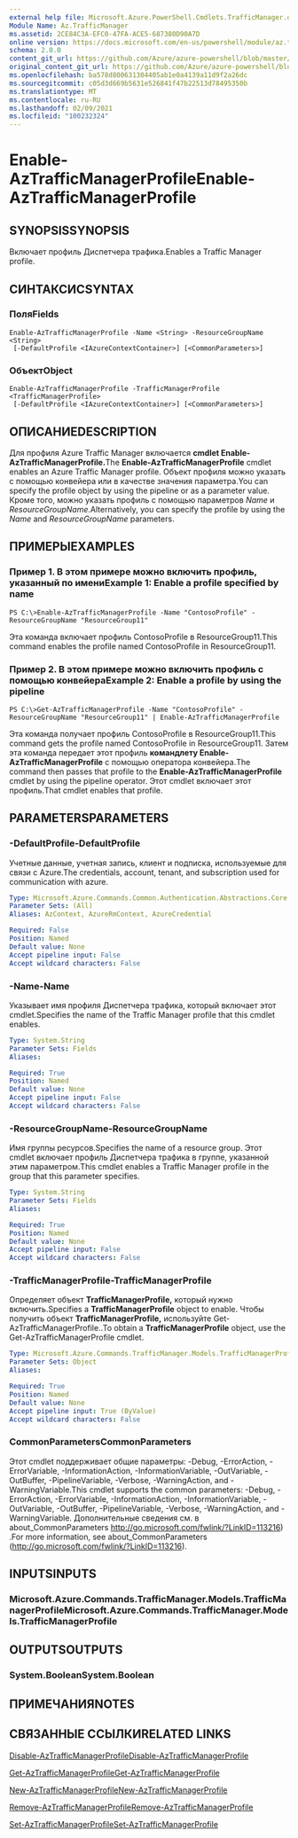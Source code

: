```yaml
---
external help file: Microsoft.Azure.PowerShell.Cmdlets.TrafficManager.dll-Help.xml
Module Name: Az.TrafficManager
ms.assetid: 2CE84C3A-EFC0-47FA-ACE5-687380D90A7D
online version: https://docs.microsoft.com/en-us/powershell/module/az.trafficmanager/enable-aztrafficmanagerprofile
schema: 2.0.0
content_git_url: https://github.com/Azure/azure-powershell/blob/master/src/TrafficManager/TrafficManager/help/Enable-AzTrafficManagerProfile.md
original_content_git_url: https://github.com/Azure/azure-powershell/blob/master/src/TrafficManager/TrafficManager/help/Enable-AzTrafficManagerProfile.md
ms.openlocfilehash: ba578d800631304405ab1e0a4139a11d9f2a26dc
ms.sourcegitcommit: c05d3d669b5631e526841f47b22513d78495350b
ms.translationtype: MT
ms.contentlocale: ru-RU
ms.lasthandoff: 02/09/2021
ms.locfileid: "100232324"
---
```

# <span data-ttu-id="27063-101">Enable-AzTrafficManagerProfile</span><span class="sxs-lookup"><span data-stu-id="27063-101">Enable-AzTrafficManagerProfile</span></span>

## <span data-ttu-id="27063-102">SYNOPSIS</span><span class="sxs-lookup"><span data-stu-id="27063-102">SYNOPSIS</span></span>
<span data-ttu-id="27063-103">Включает профиль Диспетчера трафика.</span><span class="sxs-lookup"><span data-stu-id="27063-103">Enables a Traffic Manager profile.</span></span>

## <span data-ttu-id="27063-104">СИНТАКСИС</span><span class="sxs-lookup"><span data-stu-id="27063-104">SYNTAX</span></span>

### <span data-ttu-id="27063-105">Поля</span><span class="sxs-lookup"><span data-stu-id="27063-105">Fields</span></span>
```
Enable-AzTrafficManagerProfile -Name <String> -ResourceGroupName <String>
 [-DefaultProfile <IAzureContextContainer>] [<CommonParameters>]
```

### <span data-ttu-id="27063-106">Объект</span><span class="sxs-lookup"><span data-stu-id="27063-106">Object</span></span>
```
Enable-AzTrafficManagerProfile -TrafficManagerProfile <TrafficManagerProfile>
 [-DefaultProfile <IAzureContextContainer>] [<CommonParameters>]
```

## <span data-ttu-id="27063-107">ОПИСАНИЕ</span><span class="sxs-lookup"><span data-stu-id="27063-107">DESCRIPTION</span></span>
<span data-ttu-id="27063-108">Для профиля Azure Traffic Manager включается **cmdlet Enable-AzTrafficManagerProfile.**</span><span class="sxs-lookup"><span data-stu-id="27063-108">The **Enable-AzTrafficManagerProfile** cmdlet enables an Azure Traffic Manager profile.</span></span>
<span data-ttu-id="27063-109">Объект профиля можно указать с помощью конвейера или в качестве значения параметра.</span><span class="sxs-lookup"><span data-stu-id="27063-109">You can specify the profile object by using the pipeline or as a parameter value.</span></span>
<span data-ttu-id="27063-110">Кроме того, можно указать профиль с помощью параметров *Name* и *ResourceGroupName.*</span><span class="sxs-lookup"><span data-stu-id="27063-110">Alternatively, you can specify the profile by using the *Name* and *ResourceGroupName* parameters.</span></span>

## <span data-ttu-id="27063-111">ПРИМЕРЫ</span><span class="sxs-lookup"><span data-stu-id="27063-111">EXAMPLES</span></span>

### <span data-ttu-id="27063-112">Пример 1. В этом примере можно включить профиль, указанный по имени</span><span class="sxs-lookup"><span data-stu-id="27063-112">Example 1: Enable a profile specified by name</span></span>
```
PS C:\>Enable-AzTrafficManagerProfile -Name "ContosoProfile" -ResourceGroupName "ResourceGroup11"
```

<span data-ttu-id="27063-113">Эта команда включает профиль ContosoProfile в ResourceGroup11.</span><span class="sxs-lookup"><span data-stu-id="27063-113">This command enables the profile named ContosoProfile in ResourceGroup11.</span></span>

### <span data-ttu-id="27063-114">Пример 2. В этом примере можно включить профиль с помощью конвейера</span><span class="sxs-lookup"><span data-stu-id="27063-114">Example 2: Enable a profile by using the pipeline</span></span>
```
PS C:\>Get-AzTrafficManagerProfile -Name "ContosoProfile" -ResourceGroupName "ResourceGroup11" | Enable-AzTrafficManagerProfile
```

<span data-ttu-id="27063-115">Эта команда получает профиль ContosoProfile в ResourceGroup11.</span><span class="sxs-lookup"><span data-stu-id="27063-115">This command gets the profile named ContosoProfile in ResourceGroup11.</span></span>
<span data-ttu-id="27063-116">Затем эта команда передает этот профиль **командлету Enable-AzTrafficManagerProfile** с помощью оператора конвейера.</span><span class="sxs-lookup"><span data-stu-id="27063-116">The command then passes that profile to the **Enable-AzTrafficManagerProfile** cmdlet by using the pipeline operator.</span></span>
<span data-ttu-id="27063-117">Этот cmdlet включает этот профиль.</span><span class="sxs-lookup"><span data-stu-id="27063-117">That cmdlet enables that profile.</span></span>

## <span data-ttu-id="27063-118">PARAMETERS</span><span class="sxs-lookup"><span data-stu-id="27063-118">PARAMETERS</span></span>

### <span data-ttu-id="27063-119">-DefaultProfile</span><span class="sxs-lookup"><span data-stu-id="27063-119">-DefaultProfile</span></span>
<span data-ttu-id="27063-120">Учетные данные, учетная запись, клиент и подписка, используемые для связи с Azure.</span><span class="sxs-lookup"><span data-stu-id="27063-120">The credentials, account, tenant, and subscription used for communication with azure.</span></span>

```yaml
Type: Microsoft.Azure.Commands.Common.Authentication.Abstractions.Core.IAzureContextContainer
Parameter Sets: (All)
Aliases: AzContext, AzureRmContext, AzureCredential

Required: False
Position: Named
Default value: None
Accept pipeline input: False
Accept wildcard characters: False
```

### <span data-ttu-id="27063-121">-Name</span><span class="sxs-lookup"><span data-stu-id="27063-121">-Name</span></span>
<span data-ttu-id="27063-122">Указывает имя профиля Диспетчера трафика, который включает этот cmdlet.</span><span class="sxs-lookup"><span data-stu-id="27063-122">Specifies the name of the Traffic Manager profile that this cmdlet enables.</span></span>

```yaml
Type: System.String
Parameter Sets: Fields
Aliases:

Required: True
Position: Named
Default value: None
Accept pipeline input: False
Accept wildcard characters: False
```

### <span data-ttu-id="27063-123">-ResourceGroupName</span><span class="sxs-lookup"><span data-stu-id="27063-123">-ResourceGroupName</span></span>
<span data-ttu-id="27063-124">Имя группы ресурсов.</span><span class="sxs-lookup"><span data-stu-id="27063-124">Specifies the name of a resource group.</span></span>
<span data-ttu-id="27063-125">Этот cmdlet включает профиль Диспетчера трафика в группе, указанной этим параметром.</span><span class="sxs-lookup"><span data-stu-id="27063-125">This cmdlet enables a Traffic Manager profile in the group that this parameter specifies.</span></span>

```yaml
Type: System.String
Parameter Sets: Fields
Aliases:

Required: True
Position: Named
Default value: None
Accept pipeline input: False
Accept wildcard characters: False
```

### <span data-ttu-id="27063-126">-TrafficManagerProfile</span><span class="sxs-lookup"><span data-stu-id="27063-126">-TrafficManagerProfile</span></span>
<span data-ttu-id="27063-127">Определяет объект **TrafficManagerProfile,** который нужно включить.</span><span class="sxs-lookup"><span data-stu-id="27063-127">Specifies a **TrafficManagerProfile** object to enable.</span></span>
<span data-ttu-id="27063-128">Чтобы получить объект **TrafficManagerProfile,** используйте Get-AzTrafficManagerProfile..</span><span class="sxs-lookup"><span data-stu-id="27063-128">To obtain a **TrafficManagerProfile** object, use the Get-AzTrafficManagerProfile cmdlet.</span></span>

```yaml
Type: Microsoft.Azure.Commands.TrafficManager.Models.TrafficManagerProfile
Parameter Sets: Object
Aliases:

Required: True
Position: Named
Default value: None
Accept pipeline input: True (ByValue)
Accept wildcard characters: False
```

### <span data-ttu-id="27063-129">CommonParameters</span><span class="sxs-lookup"><span data-stu-id="27063-129">CommonParameters</span></span>
<span data-ttu-id="27063-130">Этот cmdlet поддерживает общие параметры: -Debug, -ErrorAction, -ErrorVariable, -InformationAction, -InformationVariable, -OutVariable, -OutBuffer, -PipelineVariable, -Verbose, -WarningAction, and -WarningVariable.</span><span class="sxs-lookup"><span data-stu-id="27063-130">This cmdlet supports the common parameters: -Debug, -ErrorAction, -ErrorVariable, -InformationAction, -InformationVariable, -OutVariable, -OutBuffer, -PipelineVariable, -Verbose, -WarningAction, and -WarningVariable.</span></span> <span data-ttu-id="27063-131">Дополнительные сведения см. в about_CommonParameters http://go.microsoft.com/fwlink/?LinkID=113216) .</span><span class="sxs-lookup"><span data-stu-id="27063-131">For more information, see about_CommonParameters (http://go.microsoft.com/fwlink/?LinkID=113216).</span></span>

## <span data-ttu-id="27063-132">INPUTS</span><span class="sxs-lookup"><span data-stu-id="27063-132">INPUTS</span></span>

### <span data-ttu-id="27063-133">Microsoft.Azure.Commands.TrafficManager.Models.TrafficManagerProfile</span><span class="sxs-lookup"><span data-stu-id="27063-133">Microsoft.Azure.Commands.TrafficManager.Models.TrafficManagerProfile</span></span>

## <span data-ttu-id="27063-134">OUTPUTS</span><span class="sxs-lookup"><span data-stu-id="27063-134">OUTPUTS</span></span>

### <span data-ttu-id="27063-135">System.Boolean</span><span class="sxs-lookup"><span data-stu-id="27063-135">System.Boolean</span></span>

## <span data-ttu-id="27063-136">ПРИМЕЧАНИЯ</span><span class="sxs-lookup"><span data-stu-id="27063-136">NOTES</span></span>

## <span data-ttu-id="27063-137">СВЯЗАННЫЕ ССЫЛКИ</span><span class="sxs-lookup"><span data-stu-id="27063-137">RELATED LINKS</span></span>

[<span data-ttu-id="27063-138">Disable-AzTrafficManagerProfile</span><span class="sxs-lookup"><span data-stu-id="27063-138">Disable-AzTrafficManagerProfile</span></span>](./Disable-AzTrafficManagerProfile.md)

[<span data-ttu-id="27063-139">Get-AzTrafficManagerProfile</span><span class="sxs-lookup"><span data-stu-id="27063-139">Get-AzTrafficManagerProfile</span></span>](./Get-AzTrafficManagerProfile.md)

[<span data-ttu-id="27063-140">New-AzTrafficManagerProfile</span><span class="sxs-lookup"><span data-stu-id="27063-140">New-AzTrafficManagerProfile</span></span>](./New-AzTrafficManagerProfile.md)

[<span data-ttu-id="27063-141">Remove-AzTrafficManagerProfile</span><span class="sxs-lookup"><span data-stu-id="27063-141">Remove-AzTrafficManagerProfile</span></span>](./Remove-AzTrafficManagerProfile.md)

[<span data-ttu-id="27063-142">Set-AzTrafficManagerProfile</span><span class="sxs-lookup"><span data-stu-id="27063-142">Set-AzTrafficManagerProfile</span></span>](./Set-AzTrafficManagerProfile.md)


